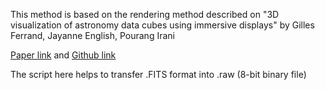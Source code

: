 	
This method is based on the rendering method described on
"3D visualization of astronomy data cubes using immersive displays"
by Gilles Ferrand, Jayanne English, Pourang Irani

  [Paper link](https://arxiv.org/abs/1607.08874) and  [Github link](https://github.com/gillesferrand/Unity-RayTracing)
  
  The script here helps to transfer .FITS format into .raw (8-bit binary file)
  
  
  

